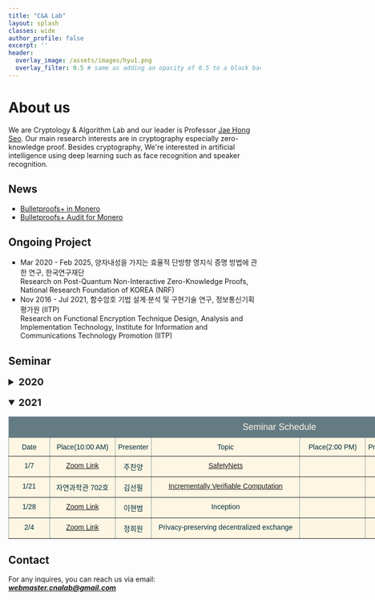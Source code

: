 ```yaml
---
title: "C&A Lab"
layout: splash
classes: wide
author_profile: false
excerpt: ''
header:
  overlay_image: /assets/images/hyu1.png
  overlay_filter: 0.5 # same as adding an opacity of 0.5 to a black background
---
```


# About us

We are Cryptology & Algorithm Lab and our leader is Professor [Jae Hong Seo](https://sites.google.com/site/jhsbhs/). Our main research interests are in cryptography especially zero-knowledge proof. Besides cryptography, We're interested in artificial intelligence using deep learning such as face recognition and speaker recognition.

## News

<ul type="square">
    <li>
        <A href="https://www.getmonero.org/2020/12/24/Bulletproofs+-in-Monero.html">Bulletproofs+ in Monero</A>
    </li>
    <li>
        <A href="https://twitter.com/monero/status/1349815249235537921?s=20">Bulletproofs+ Audit for Monero</A>
    </li>
</ul>    

## Ongoing Project

<ul type="square">
    <li>
        Mar 2020 - Feb 2025, 양자내성을 가지는 효율적 단방향 영지식 증명 방법에 관한 연구, 한국연구재단
        <br>
        Research on Post-Quantum Non-Interactive Zero-Knowledge Proofs, National Research Foundation of KOREA (NRF)
    </li>
    <li>
        Nov 2016 - Jul 2021, 함수암호 기법 설계·분석 및 구현기술 연구, 정보통신기획평가원 (IITP)
        <br>
        Research on Functional Encryption Technique Design, Analysis and Implementation Technology, Institute for Information and Communications Technology Promotion (IITP)
    </li>
</ul>    

## Seminar

<details>
    <summary style="font-size:1.2rem; font-weight:bold;">
        2020
    </summary>
        <style type="text/css">
    .tg  {border-collapse:collapse;border-color:#93a1a1;border-spacing:0;}
    .tg td{background-color:#fdf6e3;border-color:#93a1a1;border-style:solid;border-width:1px;color:#002b36;
      font-family:Arial, sans-serif;font-size:14px;overflow:hidden;padding:10px 5px;word-break:normal;}
    .tg th{background-color:#657b83;border-color:#93a1a1;border-style:solid;border-width:1px;color:#fdf6e3;
      font-family:Arial, sans-serif;font-size:14px;font-weight:normal;overflow:hidden;padding:10px 5px;word-break:normal;}
    .tg .tg-c3ow{border-color:inherit;text-align:center;vertical-align:top}
    .tg .tg-7jts{border-color:inherit;font-size:18px;text-align:center;vertical-align:top}
    </style>
    <table class="tg" style="undefined;table-layout: fixed; width: 1082px">
    <colgroup>
    <col style="width: 82px">
    <col style="width: 131px">
    <col style="width: 72px">
    <col style="width: 297px">
    <col style="width: 131px">
    <col style="width: 72px">
    <col style="width: 297px">
    </colgroup>
    <thead>
      <tr>
        <th class="tg-7jts" colspan="7">Seminar Schedule</th>
      </tr>
    </thead>
    <tbody>
      <tr>
        <td class="tg-c3ow">Date</td>
        <td class="tg-c3ow">Place(10:00 AM)</td>
        <td class="tg-c3ow">Presenter</td>
        <td class="tg-c3ow">Topic</td>
        <td class="tg-c3ow">Place(2:00 PM)</td>
        <td class="tg-c3ow">Presenter</td>
        <td class="tg-c3ow">Topic</td>
      </tr>
      <tr>
        <td class="tg-c3ow">6/25/2020</td>
        <td class="tg-c3ow"></td>
        <td class="tg-c3ow">N/A</td>
        <td class="tg-c3ow">N/A</td>
        <td class="tg-c3ow">자연과학관 702호</td>
        <td class="tg-c3ow">정희원</td>
          <td class="tg-c3ow"><A href="https://scalingbitcoin.org/papers/mimblewimble.pdf">Mimblewimble</A> &amp; <A href="https://eprint.iacr.org/2019/191.pdf">Zether</A></td>
      </tr>
      <tr>
        <td class="tg-c3ow">7/9/2020</td>
        <td class="tg-c3ow">자연과학관 702호</td>
        <td class="tg-c3ow">김선필</td>
        <td class="tg-c3ow">zkRollup</td>
        <td class="tg-c3ow">자연과학관 702호</td>
        <td class="tg-c3ow">주찬양</td>
          <td class="tg-c3ow"><A href="http://citeseerx.ist.psu.edu/viewdoc/download?doi=10.1.1.217.4200&rep=rep1&type=pdf">GKR</A></td>
      </tr>
      <tr>
        <td class="tg-c3ow">7/16/2020</td>
        <td class="tg-c3ow">자연과학관 702호</td>
        <td class="tg-c3ow">김동영</td>
          <td class="tg-c3ow">Interoperability(<A href="https://eprint.iacr.org/2020/433.pdf">zkrelay)</A></td>
        <td class="tg-c3ow">자연과학관 702호</td>
        <td class="tg-c3ow">이현범</td>
          <td class="tg-c3ow"><A href="https://eprint.iacr.org/2019/099.pdf">Sonic</A></td>
      </tr>
      <tr>
        <td class="tg-c3ow">7/23/2020</td>
        <td class="tg-c3ow">자연과학관 702호</td>
        <td class="tg-c3ow">김동영</td>
          <td class="tg-c3ow">Interoperability(<A href="https://eprint.iacr.org/2018/1239.pdf">Proof-of-Stake Sidechains</A>)</td>
        <td class="tg-c3ow">자연과학관 702호</td>
        <td class="tg-c3ow">정희원</td>
          <td class="tg-c3ow">Interoperability (<A href="https://arxiv.org/pdf/2002.01847.pdf">Zendoo</A>+alpha)</td>
      </tr>
      <tr>
        <td class="tg-c3ow">7/30/2020</td>
        <td class="tg-c3ow">자연과학관 702호</td>
        <td class="tg-c3ow">서재홍</td>
        <td class="tg-c3ow">Inception</td>
        <td class="tg-c3ow"></td>
        <td class="tg-c3ow">N/A</td>
        <td class="tg-c3ow">N/A</td>
      </tr>
      <tr>
        <td class="tg-c3ow">8/6/2020</td>
        <td class="tg-c3ow">자연과학관 702호</td>
        <td class="tg-c3ow">김동우</td>
          <td class="tg-c3ow"><A href="https://eprint.iacr.org/2019/142.pdf">LegoSNARK</A></td>
        <td class="tg-c3ow">자연과학관 702호</td>
        <td class="tg-c3ow">이현범</td>
          <td class="tg-c3ow"><A href="https://eprint.iacr.org/2019/1229.pdf">Supersonic</A></td>
      </tr>
      <tr>
        <td class="tg-c3ow">8/13/2020</td>
        <td class="tg-c3ow">자연과학관 702호</td>
        <td class="tg-c3ow">김지승</td>
          <td class="tg-c3ow"><A href="https://eprint.iacr.org/2018/601.pdf">VDF</A></td>
        <td class="tg-c3ow">자연과학관 702호</td>
        <td class="tg-c3ow">김선필</td>
          <td class="tg-c3ow"><A href="https://eprint.iacr.org/2019/953.pdf">Plonk</A></td>
      </tr>
      <tr>
        <td class="tg-c3ow">10/19/2020</td>
        <td class="tg-c3ow"></td>
        <td class="tg-c3ow">N/A</td>
        <td class="tg-c3ow">N/A</td>
        <td class="tg-c3ow">자연과학관 751호</td>
        <td class="tg-c3ow">주찬양</td>
          <td class="tg-c3ow"><A href="https://eprint.iacr.org/2019/1482.pdf">Virgo</A></td>
      </tr>
      <tr>
        <td class="tg-c3ow">10/26/2020</td>
        <td class="tg-c3ow">자연과학관 751호</td>
        <td class="tg-c3ow">손용하</td>
          <td class="tg-c3ow"><A href="https://eprint.iacr.org/2018/1188.pdf">Accumulator</A></td>
        <td class="tg-c3ow">자연과학관 751호</td>
        <td class="tg-c3ow">김창진</td>
          <td class="tg-c3ow"><A href="https://eprint.iacr.org/2016/260.pdf">Groth16</A></td>
      </tr>
      <tr>
        <td class="tg-c3ow">11/5/2020</td>
        <td class="tg-c3ow"></td>
        <td class="tg-c3ow">N/A</td>
        <td class="tg-c3ow">N/A</td>
        <td class="tg-c3ow">자연과학관 746호</td>
        <td class="tg-c3ow">김창진</td>
          <td class="tg-c3ow"><A href="https://eprint.iacr.org/2016/260.pdf">Groth16</A></td>
      </tr>
      <tr>
        <td class="tg-c3ow">11/9/2020</td>
        <td class="tg-c3ow">자연과학관 751호</td>
        <td class="tg-c3ow">김선필</td>
          <td class="tg-c3ow"><A href="https://eprint.iacr.org/2019/1177.pdf">Inner Pairing Product</A></td>
        <td class="tg-c3ow">자연과학관 751호</td>
        <td class="tg-c3ow">이현범</td>
          <td class="tg-c3ow"><A href="https://eprint.iacr.org/2020/1274.pdf">Dory</A> &amp; <A href="https://eprint.iacr.org/2020/1275.pdf">Kopis</A></td>
      </tr>
      <tr>
        <td class="tg-c3ow">11/16/2020</td>
        <td class="tg-c3ow">자연과학관 751호</td>
        <td class="tg-c3ow">이현범</td>
        <td class="tg-c3ow"><A href="https://eprint.iacr.org/2020/1274.pdf">Dory</A> &amp; <A href="https://eprint.iacr.org/2020/1275.pdf">Kopis</A></td>
        <td class="tg-c3ow">자연과학관 751호</td>
        <td class="tg-c3ow">김동우</td>
        <td class="tg-c3ow">Verifiable Computation on Encrypted Data</td>
      </tr>
      <tr>
        <td class="tg-c3ow">11/19/2020</td>
        <td class="tg-c3ow"></td>
        <td class="tg-c3ow">N/A</td>
        <td class="tg-c3ow">N/A</td>
        <td class="tg-c3ow">자연과학관 751호</td>
        <td class="tg-c3ow">김지승</td>
        <td class="tg-c3ow">Cryptanalysis of LPN</td>
      </tr>
      <tr>
        <td class="tg-c3ow">12/10/2020</td>
        <td class="tg-c3ow"></td>
        <td class="tg-c3ow">N/A</td>
        <td class="tg-c3ow">N/A</td>
        <td class="tg-c3ow">자연과학관 751호</td>
        <td class="tg-c3ow">김선필</td>
        <td class="tg-c3ow"><A href="https://eprint.iacr.org/2020/1274.pdf">Dory</A></td>
      </tr>
      <tr>
        <td class="tg-c3ow">12/24/2020</td>
        <td class="tg-c3ow"></td>
        <td class="tg-c3ow">N/A</td>
        <td class="tg-c3ow">N/A</td>
        <td class="tg-c3ow">자연과학관 751호</td>
        <td class="tg-c3ow">서재홍</td>
        <td class="tg-c3ow"><A href="https://eprint.iacr.org/2020/1274.pdf">Dory</A> &amp; Inception</td>
      </tr>
      <tr>
        <td class="tg-c3ow">1/7/2021</td>
        <td class="tg-c3ow"><A href="https://zoom.us/j/91625915128#success">Zoom Link</A></td>
        <td class="tg-c3ow">주찬양</td>
        <td class="tg-c3ow"><A href="https://papers.nips.cc/paper/2017/file/6048ff4e8cb07aa60b6777b6f7384d52-Paper.pdf">SafetyNets</A></td>
         <td class="tg-c3ow"></td>
        <td class="tg-c3ow">N/A</td>
        <td class="tg-c3ow">N/A</td>
      </tr>
      <tr>
        <td class="tg-c3ow">1/21/2021</td>
        <td class="tg-c3ow">자연과학관 702호</td>
        <td class="tg-c3ow">김선필</td>
        <td class="tg-c3ow"><A href="https://iacr.org/archive/tcc2008/49480001/49480001.pdf">Incrementally Verifiable Computation</A></td>
        <td class="tg-c3ow"></td>
        <td class="tg-c3ow">N/A</td>
        <td class="tg-c3ow">N/A</td>
      </tr>  
      <tr>
        <td class="tg-c3ow">1/28/2021</td>
        <td class="tg-c3ow">TBD</td>
        <td class="tg-c3ow">이현범</td>
        <td class="tg-c3ow">TBD</td>
        <td class="tg-c3ow"></td>
        <td class="tg-c3ow">N/A</td>
        <td class="tg-c3ow">N/A</td>
      </tr>  
    </tbody>
    </table>

</details>

<br>

<details open>
    <summary style="font-size:1.2rem; font-weight:bold;">
        2021
    </summary>
        <style type="text/css">
    .tg  {border-collapse:collapse;border-color:#93a1a1;border-spacing:0;}
    .tg td{background-color:#fdf6e3;border-color:#93a1a1;border-style:solid;border-width:1px;color:#002b36;
      font-family:Arial, sans-serif;font-size:14px;overflow:hidden;padding:10px 5px;word-break:normal;}
    .tg th{background-color:#657b83;border-color:#93a1a1;border-style:solid;border-width:1px;color:#fdf6e3;
      font-family:Arial, sans-serif;font-size:14px;font-weight:normal;overflow:hidden;padding:10px 5px;word-break:normal;}
    .tg .tg-c3ow{border-color:inherit;text-align:center;vertical-align:top}
    .tg .tg-7jts{border-color:inherit;font-size:18px;text-align:center;vertical-align:top}
    </style>
    <table class="tg" style="undefined;table-layout: fixed; width: 1082px">
    <colgroup>
    <col style="width: 82px">
    <col style="width: 131px">
    <col style="width: 72px">
    <col style="width: 297px">
    <col style="width: 131px">
    <col style="width: 72px">
    <col style="width: 297px">
    </colgroup>
    <thead>
      <tr>
        <th class="tg-7jts" colspan="7">Seminar Schedule</th>
      </tr>
    </thead>
    <tbody>
      <tr>
        <td class="tg-c3ow">Date</td>
        <td class="tg-c3ow">Place(10:00 AM)</td>
        <td class="tg-c3ow">Presenter</td>
        <td class="tg-c3ow">Topic</td>
        <td class="tg-c3ow">Place(2:00 PM)</td>
        <td class="tg-c3ow">Presenter</td>
        <td class="tg-c3ow">Topic</td>
      </tr>
      <tr>
        <td class="tg-c3ow">1/7</td>
        <td class="tg-c3ow"><A href="https://zoom.us/j/91625915128#success">Zoom Link</A></td>
        <td class="tg-c3ow">주찬양</td>
        <td class="tg-c3ow"><A href="https://papers.nips.cc/paper/2017/file/6048ff4e8cb07aa60b6777b6f7384d52-Paper.pdf">SafetyNets</A></td>
         <td class="tg-c3ow"></td>
        <td class="tg-c3ow">N/A</td>
        <td class="tg-c3ow">N/A</td>
      </tr>
      <tr>
        <td class="tg-c3ow">1/21</td>
        <td class="tg-c3ow">자연과학관 702호</td>
        <td class="tg-c3ow">김선필</td>
        <td class="tg-c3ow"><A href="https://iacr.org/archive/tcc2008/49480001/49480001.pdf">Incrementally Verifiable Computation</A></td>
        <td class="tg-c3ow"></td>
        <td class="tg-c3ow">N/A</td>
        <td class="tg-c3ow">N/A</td>
      </tr>  
      <tr>
        <td class="tg-c3ow">1/28</td>
        <td class="tg-c3ow"><A href="https://us02web.zoom.us/j/86870082959">Zoom Link</A></td>
        <td class="tg-c3ow">이현범</td>
        <td class="tg-c3ow">Inception</td>
        <td class="tg-c3ow"></td>
        <td class="tg-c3ow">N/A</td>
        <td class="tg-c3ow">N/A</td>
      </tr>  
      <tr>
        <td class="tg-c3ow">2/4</td>
        <td class="tg-c3ow"><A href="https://us02web.zoom.us/j/6830970476">Zoom Link</A></td>
        <td class="tg-c3ow">정희원</td>
        <td class="tg-c3ow">Privacy-preserving decentralized exchange</td>
        <td class="tg-c3ow"></td>
        <td class="tg-c3ow">N/A</td>
        <td class="tg-c3ow">N/A</td>
      </tr>  
    </tbody>
    </table>      
</details>        


## Contact

For any inquires, you can reach us via email: **_[webmaster.cnalab@gmail.com](mailto:webmaster.cnalab@gmail.com)_**